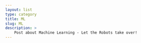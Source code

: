 ```yaml
---
layout: list
type: category
title: ML
slug: ML
description: > 
    Post about Machine Learning - Let the Robots take over!
---
```


